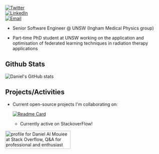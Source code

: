 [<img alt="Twitter" src="https://img.shields.io/twitter/follow/dalmouiee?style=social" />](https://twitter.com/dalmouiee) <br>
[<img alt="LinkedIn" src="https://img.shields.io/badge/LinkedIn-0077B5?style=for-the-badge&logo=linkedin&logoColor=white" />](https://www.linkedin.com/in/m-daniel-almouiee/) <br>
[<img alt="Email" src="https://img.shields.io/badge/Gmail-D14836?style=for-the-badge&logo=gmail&logoColor=white" />](mailto:d.almouiee@unsw.edu.au)

- Senior Software Engineer @ UNSW (Ingham Medical Physics group)

- Part-time PhD student at UNSW working on the application and optimisation of federated learning techniques in radiation therapy applications


## Github Stats 

![Daniel's GitHub stats](https://github-readme-stats.vercel.app/api?username=dalmouiee&theme=dark)

## Projects/Activities

- Current open-source projects I'm collaborating on:

  [![Readme Card](https://github-readme-stats.vercel.app/api/pin/?username=AustralianCancerDataNetwork&repo=pydicer&theme=dark)](https://github.com/AustralianCancerDataNetwork/pydicer)
  
  * Currently active on StackoverFlow!

<a href="https://stackoverflow.com/users/8707337/daniel-al-mouiee"><img src="https://stackoverflow.com/users/flair/8707337.png?theme=dark" width="208" height="58" alt="profile for Daniel Al Mouiee at Stack Overflow, Q&amp;A for professional and enthusiast programmers" title="profile for Daniel Al Mouiee at Stack Overflow, Q&amp;A for professional and enthusiast programmers"></a>


<!-- Icons -->

[1.1]: https://raw.githubusercontent.com/MartinHeinz/MartinHeinz/master/linkedin-3-16.png (LinkedIn icon without padding)

<!-- Links to your social media accounts -->

[1]: https://www.linkedin.com/in/m-daniel-almouiee/
[2]: mailto:d.almouiee@unsw.edu.au

